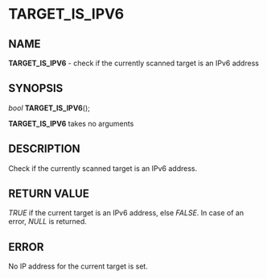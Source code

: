 # TARGET_IS_IPV6

## NAME

**TARGET_IS_IPV6** - check if the currently scanned target is an IPv6 address

## SYNOPSIS

*bool* **TARGET_IS_IPV6**();

**TARGET_IS_IPV6** takes no arguments

## DESCRIPTION

Check if the currently scanned target is an IPv6 address.

## RETURN VALUE

*TRUE* if the current target is an IPv6 address, else *FALSE*. In case of an error, *NULL* is returned.


## ERROR

No IP address for the current target is set.
